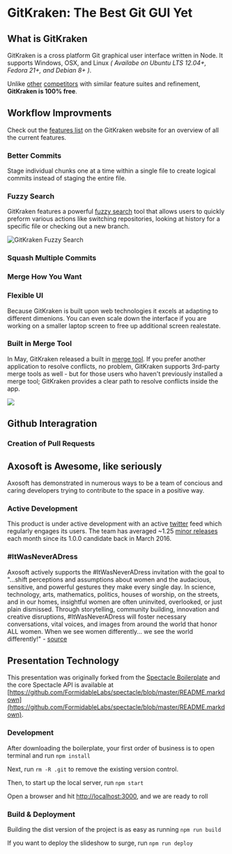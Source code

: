 # GitKraken: The Best Git GUI Yet

## What is GitKraken

GitKraken is a cross platform Git graphical user interface written in Node.  It supports Windows, OSX, and Linux 
*( Availabe on Ubuntu LTS 12.04+, Fedora 21+, and Debian 8+ )*.

Unlike [other](https://git-scm.com/downloads/guis) [competitors](https://www.git-tower.com/) with similar feature suites and refinement, **GitKraken is 100% free**.


## Workflow Improvments

Check out the [features list](https://www.gitkraken.com/features) on the GitKraken website for an overview of all the current features.

### Better Commits

Stage individual chunks one at a time within a single file to create logical commits instead of staging the entire file.

### Fuzzy Search

GitKraken features a powerful [fuzzy search](https://blog.axosoft.com/2016/04/28/gitkraken-fuzzy-finder/) tool that allows users to quickly preform various actions like switching repositories, looking at history for a specific file or checking out a new branch.

![GitKraken Fuzzy Search](https://blog.axosoft.com/wp-content/uploads/2016/04/gk-fuzzy-finder.gif)

### Squash Multiple Commits


### Merge How You Want

### Flexible UI

Because GitKraken is built upon web technologies it excels at adapting to different dimenions.  You can even scale down the interface if you are working on a smaller laptop screen to free up additional screen realestate.

### Built in Merge Tool

In May, GitKraken released a built in [merge tool](https://blog.axosoft.com/2016/05/03/merge-conflict-tool/).  If you prefer another application to resolve conflicts, no problem, GitKraken supports 3rd-party merge tools as well - but for those users who haven't previously installed a merge tool; GitKraken provides a clear path to resolve conflicts inside the app.

![](https://blog.axosoft.com/wp-content/uploads/2016/05/merge-tool-1-copy-1.png)




## Github Interagration


### Creation of Pull Requests




## Axosoft is Awesome, like seriously

Axosoft has demonstrated in numerous ways to be a team of concious and caring developers trying to contribute to the space in a positive way.


### Active Development

This product is under active development with an active [twitter](https://twitter.com/GitKraken) feed which regularly engages its users.  The team has averaged ~1.25 [minor releases](https://www.gitkraken.com/release-notes) each month since its 1.0.0 candidate back in March 2016.


### #ItWasNeverADress

Axosoft actively supports the #ItWasNeverADress invitation with the goal to "...shift perceptions and assumptions about women and the audacious, sensitive, and powerful gestures they make every single day. In science, technology, arts, mathematics, politics, houses of worship, on the streets, and in our homes, insightful women are often uninvited, overlooked, or just plain dismissed. Through storytelling, community building, innovation and creative disruptions, #ItWasNeverADress will foster necessary conversations, vital voices, and images from around the world that honor ALL women. When we see women differently… we see the world differently!" - [source](https://itwasneveradress.com/about/)







## Presentation Technology

This presentation was originally forked from the [Spectacle Boilerplate](https://github.com/FormidableLabs/spectacle-boilerplate) and the core Spectacle API is available at [https://github.com/FormidableLabs/spectacle/blob/master/README.markdown](https://github.com/FormidableLabs/spectacle/blob/master/README.markdown).

### Development

After downloading the boilerplate, your first order of business is to open terminal and run `npm install`

Next, run `rm -R .git` to remove the existing version control.

Then, to start up the local server, run `npm start`

Open a browser and hit [http://localhost:3000](http://localhost:3000), and we are ready to roll

### Build & Deployment

Building the dist version of the project is as easy as running `npm run build`

If you want to deploy the slideshow to surge, run `npm run deploy`
